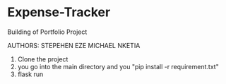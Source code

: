 # Expense-Tracker

Building of Portfolio Project

AUTHORS: STEPEHEN EZE
MICHAEL NKETIA

1. Clone the project
2. you go into the main directory and you "pip install -r requirement.txt"
3. flask run
